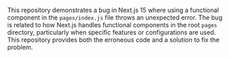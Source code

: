 This repository demonstrates a bug in Next.js 15 where using a functional component in the `pages/index.js` file throws an unexpected error. The bug is related to how Next.js handles functional components in the root `pages` directory, particularly when specific features or configurations are used.  This repository provides both the erroneous code and a solution to fix the problem.